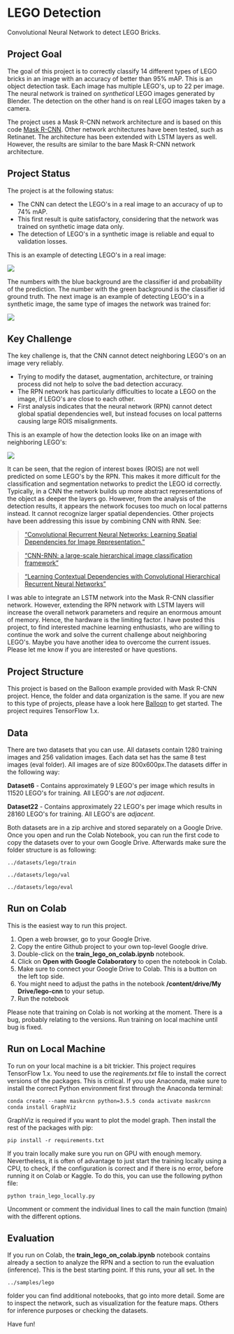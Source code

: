 # LEGO Detection
Convolutional Neural Network to detect LEGO Bricks.

## Project Goal

The goal of this project is to correctly classify 14 different types of LEGO bricks in an image with an accuracy of better than 95% mAP. This is an object detection task. Each image has multiple LEGO's, up to 22 per image. The neural network is trained on *synthetical* LEGO images generated by Blender. The detection on the other hand is on real LEGO images taken by a camera. 

The project uses a Mask R-CNN network architecture and is based on this code [Mask R-CNN](https://github.com/matterport/Mask_RCNN). Other network architectures have been tested, such as Retinanet. The architecture has been extended with LSTM layers as well. However, the results are similar to the bare Mask R-CNN network architecture.

## Project Status

The project is at the following status:
 
- The CNN can detect the LEGO's in a real image to an accuracy of up to 74% mAP.
- This first result is quite satisfactory, considering that the network was trained on synthetic image data only.
- The detection of LEGO's in a synthetic image is reliable and equal to validation losses.

This is an example of detecting LEGO's in a real image:

![](samples/images/image_1.png)

The numbers with the blue background are the classifier id and probability of the prediction. The number with the green background is the classifier id ground truth. The next image is an example of detecting LEGO's in a synthetic image, the same type of images the network was trained for:

![](samples/images/image_3.png)

## Key Challenge

The key challenge is, that the CNN cannot detect neighboring LEGO's on an image very reliably.

- Trying to modify the dataset, augmentation, architecture, or training process did not help to solve the bad detection accuracy.
- The RPN network has particularly difficulties to locate a LEGO on the image, if LEGO's are close to each other.
- First analysis indicates that the neural network (RPN) cannot detect global spatial dependencies well, but instead focuses on local patterns causing large ROIS misalignments.

This is an example of how the detection looks like on an image with neighboring LEGO's: 

![](samples/images/image_2.png)

It can be seen, that the region of interest boxes (ROIS) are not well predicted on some LEGO's by the RPN. This makes it more difficult for the classification and segmentation networks to predict the LEGO id correctly. Typically, in a CNN the network builds up more abstract representations of the object as deeper the layers go. However, from the analysis of the detection results, it appears the network focuses too much on local patterns instead. It cannot recognize larger spatial dependencies. Other projects have been addressing this issue by combining CNN with RNN. See:

>[“Convolutional Recurrent Neural Networks: Learning Spatial Dependencies for Image Representation.”](http://www.google.com/url?q=http%3A%2F%2Fwww.cv-foundation.org%2Fopenaccess%2Fcontent_cvpr_workshops_2015%2FW03%2Fpapers%2FZuo_Convolutional_Recurrent_Neural_2015_CVPR_paper.pdf&sa=D&sntz=1&usg=AFQjCNGhHjUKRVuE5aMg1t71GllfHG0alA)

>[“CNN-RNN: a large-scale hierarchical image classification framework”](https://link.springer.com/article/10.1007/s11042-017-5443-x)

>[“Learning Contextual Dependencies with Convolutional Hierarchical Recurrent Neural Networks”](https://arxiv.org/pdf/1509.03877.pdf)

I was able to integrate an LSTM network into the Mask R-CNN classifier network. However, extending the RPN network with LSTM layers will increase the overall network parameters and require an enormous amount of memory. Hence, the hardware is the limiting factor. I have posted this project, to find interested machine learning enthusiasts, who are willing to continue the work and solve the current challenge about neighboring LEGO's. Maybe you have another idea to overcome the current issues. Please let me know if you are interested or have questions.

## Project Structure

This project is based on the Balloon example provided with Mask R-CNN project. Hence, the folder and data organization is the same. If you are new to this type of projects, please have a look here   [Balloon](https://github.com/matterport/Mask_RCNN/tree/master/samples/balloon) to get started. The project requires TensorFlow 1.x.

## Data

There are two datasets that you can use. All datasets contain 1280 training images and 256 validation images. Each data set has the same 8 test images (eval folder). All images are of size 800x600px.The datasets differ in the following way:

**Dataset6** - Contains approximately 9 LEGO's per image which results in 11520 LEGO's for training. All LEGO's are *not adjacent*.

**Dataset22** - Contains approximately 22 LEGO's per image which results in 28160 LEGO's for training. All LEGO's are *adjacent*.

Both datasets are in a zip archive and stored separately on a Google Drive. Once you open and run the Colab Notebook, you can run the first code to copy the datasets over to your own Google Drive. Afterwards make sure the folder structure is as following:

`../datasets/lego/train`

`../datasets/lego/val`

`../datasets/lego/eval`

## Run on Colab

This is the easiest way to run this project.

1. Open a web browser, go to your Google Drive.
2. Copy the entire Github project to your own top-level Google drive.
3. Double-click on the **train_lego_on_colab.ipynb** notebook.
4. Click on **Open with Google Colaboratory** to open the notebook in Colab.
5. Make sure to connect your Google Drive to Colab. This is a button on the left top side.
6. You might need to adjust the paths in the notebook **/content/drive/My Drive/lego-cnn** to your setup.
7. Run the notebook

Please note that training on Colab is not working at the moment. There is a bug, probably relating to the versions. Run training on local machine until bug is fixed. 

## Run on Local Machine

To run on your local machine is a bit trickier. This project requires TensorFlow 1.x. You need to use the *reqirements.txt* file to install the correct versions of the packages. This is critical. If you use Anaconda, make sure to install the correct Python environment first through the Anaconda terminal:
  
`conda create --name maskrcnn python=3.5.5
conda activate maskrcnn
conda install GraphViz`

GraphViz is required if you want to plot the model graph. Then install the rest of the packages with pip:

`pip install -r requirements.txt`

If you train locally make sure you run on GPU with enough memory. Nevertheless, it is often of advantage to just start the training locally using a CPU, to check, if the configuration is correct and if there is no error, before running it on Colab or Kaggle. To do this, you can use the following python file:

`python train_lego_locally.py`

Uncomment or comment the individual lines to call the main function (tmain) with the different options.

## Evaluation

If you run on Colab, the **train_lego_on_colab.ipynb** notebook contains already a section to analyze the RPN and a section to run the evaluation (inference). This is the best starting point. If this runs, your all set. In the 

`../samples/lego`

folder you can find additional notebooks, that go into more detail. Some are to inspect the network, such as visualization for the feature maps. Others for inference purposes or checking the datasets.

Have fun!



